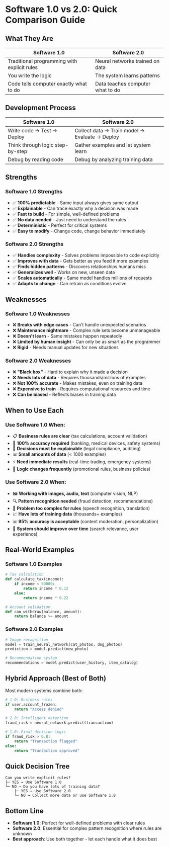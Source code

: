 # Software 1.0 vs 2.0: Quick Comparison Guide

## What They Are

|**Software 1.0**|**Software 2.0**|
|---|---|
|Traditional programming with explicit rules|Neural networks trained on data|
|You write the logic|The system learns patterns|
|Code tells computer exactly what to do|Data teaches computer what to do|

## Development Process

|**Software 1.0**|**Software 2.0**|
|---|---|
|Write code → Test → Deploy|Collect data → Train model → Evaluate → Deploy|
|Think through logic step-by-step|Gather examples and let system learn|
|Debug by reading code|Debug by analyzing training data|

## Strengths

### Software 1.0 Strengths

- ✅ **100% predictable** - Same input always gives same output
- ✅ **Explainable** - Can trace exactly why a decision was made
- ✅ **Fast to build** - For simple, well-defined problems
- ✅ **No data needed** - Just need to understand the rules
- ✅ **Deterministic** - Perfect for critical systems
- ✅ **Easy to modify** - Change code, change behavior immediately

### Software 2.0 Strengths

- ✅ **Handles complexity** - Solves problems impossible to code explicitly
- ✅ **Improves with data** - Gets better as you feed it more examples
- ✅ **Finds hidden patterns** - Discovers relationships humans miss
- ✅ **Generalizes well** - Works on new, unseen data
- ✅ **Scales automatically** - Same model handles millions of requests
- ✅ **Adapts to change** - Can retrain as conditions evolve

## Weaknesses

### Software 1.0 Weaknesses

- ❌ **Breaks with edge cases** - Can't handle unexpected scenarios
- ❌ **Maintenance nightmare** - Complex rule sets become unmanageable
- ❌ **Doesn't learn** - Same mistakes happen repeatedly
- ❌ **Limited by human insight** - Can only be as smart as the programmer
- ❌ **Rigid** - Needs manual updates for new situations

### Software 2.0 Weaknesses

- ❌ **"Black box"** - Hard to explain why it made a decision
- ❌ **Needs lots of data** - Requires thousands/millions of examples
- ❌ **Not 100% accurate** - Makes mistakes, even on training data
- ❌ **Expensive to train** - Requires computational resources and time
- ❌ **Can be biased** - Reflects biases in training data

## When to Use Each

### Use Software 1.0 When:

- 📋 **Business rules are clear** (tax calculations, account validation)
- 🎯 **100% accuracy required** (banking, medical devices, safety systems)
- 📖 **Decisions must be explainable** (legal compliance, auditing)
- 📊 **Small amounts of data** (< 1000 examples)
- ⚡ **Need immediate results** (real-time trading, emergency systems)
- 🔧 **Logic changes frequently** (promotional rules, business policies)

### Use Software 2.0 When:

- 🖼️ **Working with images, audio, text** (computer vision, NLP)
- 🔍 **Pattern recognition needed** (fraud detection, recommendations)
- 🤖 **Problem too complex for rules** (speech recognition, translation)
- 📈 **Have lots of training data** (thousands+ examples)
- 📊 **95% accuracy is acceptable** (content moderation, personalization)
- 🔄 **System should improve over time** (search relevance, user experience)

## Real-World Examples

### Software 1.0 Examples

```python
# Tax calculation
def calculate_tax(income):
    if income < 50000:
        return income * 0.12
    else:
        return income * 0.22

# Account validation
def can_withdraw(balance, amount):
    return balance >= amount
```

### Software 2.0 Examples

```python
# Image recognition
model = train_neural_network(cat_photos, dog_photos)
prediction = model.predict(new_photo)

# Recommendation system
recommendations = model.predict(user_history, item_catalog)
```

## Hybrid Approach (Best of Both)

Most modern systems combine both:

```python
# 1.0: Business rules
if user.account_frozen:
    return "Access denied"

# 2.0: Intelligent detection
fraud_risk = neural_network.predict(transaction)

# 1.0: Final decision logic
if fraud_risk > 0.8:
    return "Transaction flagged"
else:
    return "Transaction approved"
```

## Quick Decision Tree

```
Can you write explicit rules? 
├─ YES → Use Software 1.0
└─ NO → Do you have lots of training data?
    ├─ YES → Use Software 2.0
    └─ NO → Collect more data or use Software 1.0
```

## Bottom Line

- **Software 1.0**: Perfect for well-defined problems with clear rules
- **Software 2.0**: Essential for complex pattern recognition where rules are unknown
- **Best approach**: Use both together - let each handle what it does best